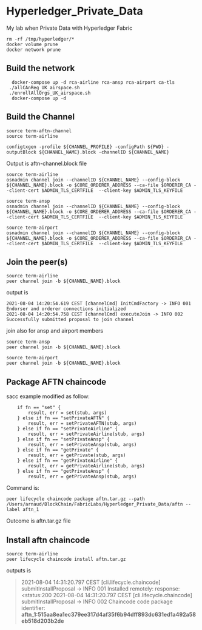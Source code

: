 # Hyperledger_Private_Data
My lab when Private Data with Hyperledger Fabric

```
rm -rf /tmp/hyperledger/*
docker volume prune
docker network prune
```

## Build the network
```
  docker-compose up -d rca-airline rca-ansp rca-airport ca-tls
 ./allCAnReg_UK_airspace.sh
 ./enrollAllOrgs_UK_airspace.sh
  docker-compose up -d
```

## Build the Channel
```
source term-aftn-channel
source term-airline

configtxgen -profile ${CHANNEL_PROFILE} -configPath ${PWD} -outputBlock ${CHANNEL_NAME}.block -channelID ${CHANNEL_NAME}
```

Output is aftn-channel.block file

```
source term-airline
osnadmin channel join --channelID ${CHANNEL_NAME} --config-block ${CHANNEL_NAME}.block -o $CORE_ORDERER_ADDRESS --ca-file $ORDERER_CA --client-cert $ADMIN_TLS_CERTFILE  --client-key $ADMIN_TLS_KEYFILE

source term-ansp
osnadmin channel join --channelID ${CHANNEL_NAME} --config-block ${CHANNEL_NAME}.block -o $CORE_ORDERER_ADDRESS --ca-file $ORDERER_CA --client-cert $ADMIN_TLS_CERTFILE  --client-key $ADMIN_TLS_KEYFILE

source term-airport
osnadmin channel join --channelID ${CHANNEL_NAME} --config-block ${CHANNEL_NAME}.block -o $CORE_ORDERER_ADDRESS --ca-file $ORDERER_CA --client-cert $ADMIN_TLS_CERTFILE  --client-key $ADMIN_TLS_KEYFILE
```

## Join the peer(s)
```
source term-airline
peer channel join -b ${CHANNEL_NAME}.block
```
output is
```
2021-08-04 14:20:54.619 CEST [channelCmd] InitCmdFactory -> INFO 001 Endorser and orderer connections initialized
2021-08-04 14:20:54.758 CEST [channelCmd] executeJoin -> INFO 002 Successfully submitted proposal to join channel
```
join also for ansp and airport members
```
source term-ansp
peer channel join -b ${CHANNEL_NAME}.block

source term-airport
peer channel join -b ${CHANNEL_NAME}.block
```

## Package AFTN chaincode

sacc example modified as follow:
```
	if fn == "set" {
		result, err = set(stub, args)
	} else if fn == "setPrivateAFTN" {
		result, err = setPrivateAFTN(stub, args)
	} else if fn == "setPrivateAirline" {
		result, err = setPrivateAirline(stub, args)
	} else if fn == "setPrivateAnsp" {
		result, err = setPrivateAnsp(stub, args)
	} else if fn == "getPrivate" {
		result, err = getPrivate(stub, args)
	} else if fn == "getPrivateAirline" {
		result, err = getPrivateAirline(stub, args)
	} else if fn == "getPrivateAnsp" {
		result, err = getPrivateAnsp(stub, args)
```

Command is:
```
peer lifecycle chaincode package aftn.tar.gz --path /Users/arnaud/BlockChain/FabricLabs/Hyperledger_Private_Data/aftn --label aftn_1
```
Outcome is aftn.tar.gz file

## Install aftn chaincode

```
source term-airline
peer lifecycle chaincode install aftn.tar.gz
```
outputs is 

> 2021-08-04 14:31:20.797 CEST [cli.lifecycle.chaincode] submitInstallProposal -> INFO 001 Installed remotely: response:<status:200
> 2021-08-04 14:31:20.797 CEST [cli.lifecycle.chaincode] submitInstallProposal -> INFO 002 Chaincode code package identifier: **aftn_1:515aa8ea1ec379ee317d4af35f6b94dff893dc631ed1a492a58eb518d203b2de**